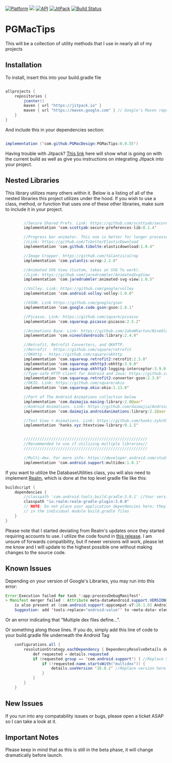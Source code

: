 [![Platform](https://img.shields.io/badge/platform-android-green.svg)](http://developer.android.com/index.html)
<img src="https://img.shields.io/badge/license-Apache 2.0-green.svg?style=flat">
[![API](https://img.shields.io/badge/API-15%2B-green.svg?style=flat)](https://android-arsenal.com/api?level=15)
[![JitPack](https://jitpack.io/v/pgmacdesign/PGMacTips.svg)](https://jitpack.io/#pgmacdesign/PGMacTips)
[![Build Status](https://travis-ci.org/PGMacDesign/PGMacTips.svg?branch=master)](https://travis-ci.org/PGMacDesign/PGMacTips)


# PGMacTips
This will be a collection of utility methods that I use in nearly all of my projects

## Installation

To install, insert this into your build.gradle file 

```java

allprojects {
    repositories {
        jcenter()
        maven { url "https://jitpack.io" }
        maven { url "https://maven.google.com" } // Google's Maven repository 
    }
}

```

And include this in your dependencies section:

```java

implementation ('com.github.PGMacDesign:PGMacTips:0.0.55')

```

Having trouble with Jitpack? [This link](https://jitpack.io/#pgmacdesign/PGMacTips) here will show what is going on with the current build as well as give you instructions on integrating Jitpack into your project. 

## Nested Libraries

This library utilizes many others within it. Below is a listing of all of the nested libraries this project utilizes under the hood. If you wish to use a class, method, or function that uses one of these other libraries, make sure to include it in your project.

```java

        //Secure Shared Prefs. Link: https://github.com/scottyab/secure-preferences
        implementation 'com.scottyab:secure-preferences-lib:0.1.4'

        //Progress bar animator. This one is better for longer processes, IE uploading photos.
        //Link: https://github.com/Tibolte/ElasticDownload
        implementation 'com.github.tibolte:elasticdownload:1.0.4'

        //Image Cropper. https://github.com/Yalantis/uCrop
        implementation 'com.yalantis:ucrop:2.2.0'

        //Animated SVG View (Custom, takes an SVG To work).
        //Link: https://github.com/jaredrummler/AnimatedSvgView
        implementation 'com.jaredrummler:animated-svg-view:1.0.5'

        //Volley. Link: https://github.com/google/volley
        implementation 'com.android.volley:volley:1.0.0'

        //GSON. Link https://github.com/google/gson
        implementation 'com.google.code.gson:gson:2.8.1'

        //Picasso. Link: https://github.com/square/picasso
        implementation 'com.squareup.picasso:picasso:2.5.2'

        //Animations Base. Link: https://github.com/JakeWharton/NineOldAndroids
        implementation 'com.nineoldandroids:library:2.4.0'

        //Retrofit, Retrofit Converters, and OKHTTP.
        //Retrofit - https://github.com/square/retrofit
        //OKHttp - https://github.com/square/okhttp
        implementation 'com.squareup.retrofit2:retrofit:2.3.0'
        implementation 'com.squareup.okhttp3:okhttp:3.9.0'
        implementation 'com.squareup.okhttp3:logging-interceptor:3.9.0'
        //Type-safe HTTP client for Android and Java: https://github.com/square/retrofit
        implementation 'com.squareup.retrofit2:converter-gson:2.3.0'
        //OKIO. Link: https://github.com/square/okio
        implementation 'com.squareup.okio:okio:1.13.0'

        //Part of The Android Animations collection below
        implementation 'com.daimajia.easing:library:2.0@aar'
        //Android Animations. Link: https://github.com/daimajia/AndroidViewAnimations
        implementation 'com.daimajia.androidanimations:library:2.2@aar'

        //Text View + Animations. Link: https://github.com/hanks-zyh/HTextView
        implementation 'hanks.xyz:htextview-library:0.1.5'


        //////////////////////////////////////////////////////
        //Recommended to use if utilizing multiple libraries//
        //////////////////////////////////////////////////////

        //Multi-dex. For more info: https://developer.android.com/studio/build/multidex.html
        implementation 'com.android.support:multidex:1.0.1'

```

If you want to utilize the DatabaseUtilities class, you will also need to implement [Realm](https://github.com/realm/realm-java), which is done at the top level gradle file like this:

```java
buildscript {
    dependencies {
        //classpath 'com.android.tools.build:gradle:3.0.1' //Your version here
        classpath "io.realm:realm-gradle-plugin:3.0.0" 
        // NOTE: Do not place your application dependencies here; they belong
        // in the individual module build.gradle files
    }
}
```

Please note that I started deviating from Realm's updates once they started requiring accounts to use. I utilize the code found in [this release](https://github.com/realm/realm-java/releases/tag/v3.0.0). I am unsure of forwards compatibility, but if newer versions will work, please let me know and I will update to the highest possible one without making changes to the source code. 

## Known Issues

Depending on your version of Google's Libraries, you may run into this error:

```java
Error:Execution failed for task ':app:processDebugManifest'.
> Manifest merger failed : Attribute meta-data#android.support.VERSION@value value=(26.0.1) from [com.android.support:design:26.0.1] AndroidManifest.xml:28:13-35
	is also present at [com.android.support:appcompat-v7:26.1.0] AndroidManifest.xml:28:13-35 value=(26.1.0).
	Suggestion: add 'tools:replace="android:value"' to <meta-data> element at AndroidManifest.xml:26:9-28:38 to override.
```

Or an error indicating that "Multiple dex files define...".

Or something along those lines. If you do, simply add this line of code to your build.gradle file underneath the Android Tag

```java
    configurations.all {
        resolutionStrategy.eachDependency { DependencyResolveDetails details ->
            def requested = details.requested
            if (requested.group == 'com.android.support') { //Replace String here with whichever error is thrown
                if (!requested.name.startsWith("multidex")) {
                    details.useVersion '26.0.2' //Replace version here with whatever you are using; this will override the other one
                }
            }
        }
    }
```	

## New Issues

If you run into any compatability issues or bugs, please open a ticket ASAP so I can take a look at it. 

## Important Notes

Please keep in mind that as this is still in the beta phase, it will change dramatically before launch. 